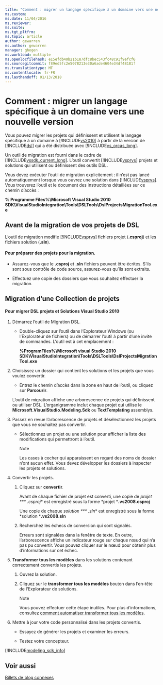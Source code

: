 ```yaml
---
title: "Comment : migrer un langage spécifique à un domaine vers une nouvelle Version | Documents Microsoft"
ms.custom: 
ms.date: 11/04/2016
ms.reviewer: 
ms.suite: 
ms.tgt_pltfrm: 
ms.topic: article
author: gewarren
ms.author: gewarren
manager: ghogen
ms.workload: multiple
ms.openlocfilehash: e15efdb40b21b187dfc8bec543fc48c91f9efcf6
ms.sourcegitcommit: f89ed5fc2e5078213e30a6ade4604e34df48181f
ms.translationtype: MT
ms.contentlocale: fr-FR
ms.lasthandoff: 01/13/2018
---
```

# <a name="how-to-migrate-a-domain-specific-language-to-a-new-version"></a>Comment : migrer un langage spécifique à un domaine vers une nouvelle version
Vous pouvez migrer les projets qui définissent et utilisent le langage spécifique à un domaine à [!INCLUDE[vs2010](../misc/includes/vs2010_md.md)] à partir de la version de [!INCLUDE[dsl](../modeling/includes/dsl_md.md)] qui a été distribuée avec [!INCLUDE[vs_orcas_long](../debugger/includes/vs_orcas_long_md.md)].  
  
 Un outil de migration est fourni dans le cadre de [!INCLUDE[vssdk_current_long](../misc/includes/vssdk_current_long_md.md)]. L’outil convertit [!INCLUDE[vsprvs](../code-quality/includes/vsprvs_md.md)] projets et solutions qui utilisent ou définissent des outils DSL.  
  
 Vous devez exécuter l’outil de migration explicitement : il n’est pas lancé automatiquement lorsque vous ouvrez une solution dans [!INCLUDE[vsprvs](../code-quality/includes/vsprvs_md.md)]. Vous trouverez l’outil et le document des instructions détaillées sur ce chemin d’accès :  
  
 **% Programme Files%\Microsoft Visual Studio 2010 SDK\VisualStudioIntegration\Tools\DSLTools\DslProjectsMigrationTool.exe**  
  
## <a name="before-you-migrate-your-dsl-projects"></a>Avant de la migration de vos projets de DSL  
 L’outil de migration modifie [!INCLUDE[vsprvs](../code-quality/includes/vsprvs_md.md)] fichiers projet (**.csproj**) et les fichiers solution (**.sln**).  
  
#### <a name="to-prepare-projects-for-migration"></a>Pour préparer des projets pour la migration.  
  
-   Assurez-vous que le **.csproj** et **.sln** fichiers peuvent être écrites. S’ils sont sous contrôle de code source, assurez-vous qu’ils sont extraits.  
  
-   Effectuez une copie des dossiers que vous souhaitez effectuer la migration.  
  
## <a name="migrating-a-collection-of-projects"></a>Migration d’une Collection de projets  
  
#### <a name="to-migrate-dsl-projects-and-solutions-to-visual-studio-2010"></a>Pour migrer DSL projets et Solutions Visual Studio 2010  
  
1.  Démarrez l’outil de Migration DSL.  
  
    -   Double-cliquez sur l’outil dans l’Explorateur Windows (ou l’Explorateur de fichiers) ou de démarrer l’outil à partir d’une invite de commandes. L’outil est à cet emplacement :  
  
         **%ProgramFiles%\Microsoft visual Studio 2010 SDK\VisualStudioIntegration\Tools\DSLTools\DslProjectsMigrationTool.exe**  
  
2.  Choisissez un dossier qui contient les solutions et les projets que vous voulez convertir.  
  
    -   Entrez le chemin d’accès dans la zone en haut de l’outil, ou cliquez sur **Parcourir**.  
  
     L’outil de migration affiche une arborescence de projets qui définissent ou utiliser DSL. L’organigramme inclut chaque projet qui utilise le **Microsoft.VisualStudio.Modeling.Sdk** ou **TextTemplating** assemblys.  
  
3.  Passez en revue l’arborescence de projets et désélectionnez les projets que vous ne souhaitez pas convertir.  
  
    -   Sélectionnez un projet ou une solution pour afficher la liste des modifications qui permettront à l’outil.  
  
        > [!NOTE]
        >  Les cases à cocher qui apparaissent en regard des noms de dossier n’ont aucun effet. Vous devez développer les dossiers à inspecter les projets et solutions.  
  
4.  Convertir les projets.  
  
    1.  Cliquez sur **convertir**.  
  
         Avant de chaque fichier de projet est converti, une copie de *projet *** .csproj** est enregistré sous la forme *projet ***.vs2008.csproj**  
  
         Une copie de chaque *solution *** .sln** est enregistré sous la forme *solution ***.vs2008.sln**  
  
    2.  Recherchez les échecs de conversion qui sont signalés.  
  
         Erreurs sont signalées dans la fenêtre de texte. En outre, l’arborescence affiche un indicateur rouge sur chaque nœud qui n’a pas pu convertir. Vous pouvez cliquer sur le nœud pour obtenir plus d’informations sur cet échec.  
  
5.  **Transformer tous les modèles** dans les solutions contenant correctement convertis les projets.  
  
    1.  Ouvrez la solution.  
  
    2.  Cliquez sur le **transformer tous les modèles** bouton dans l’en-tête de l’Explorateur de solutions.  
  
        > [!NOTE]
        >  Vous pouvez effectuer cette étape inutiles. Pour plus d’informations, consultez [comment automatiser transformer tous les modèles](http://msdn.microsoft.com/en-us/b63cfe20-fe5e-47cc-9506-59b29bca768a).  
  
6.  Mettre à jour votre code personnalisé dans les projets convertis.  
  
    -   Essayez de générer les projets et examiner les erreurs.  
  
    -   Testez votre concepteur.  
  

[!INCLUDE[modeling_sdk_info](includes/modeling_sdk_info.md)]

## <a name="see-also"></a>Voir aussi  
 [Billets de blog connexes](https://blogs.msdn.microsoft.com/visualstudioalm/tag/code-index/)

